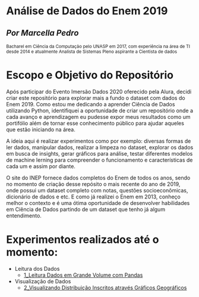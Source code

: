 # Análise de Dados do Enem 2019


## *Por Marcella Pedro*
<sub>Bacharel em Ciência da Computação pelo UNASP em 2017, com experiência na área de TI desde 2014 e atualmente Analista de Sistemas Pleno aspirante a Cientista de dados</sub>
# Escopo e Objetivo do Repositório

Após participar do Evento Imersão Dados 2020 oferecido pela Alura, decidi criar este repositório para explorar mais a fundo o dataset com dados do Enem 2019.
Como estou me dedicando a aprender Ciência de Dados utilizando Python, identifiquei a oportunidade de criar um repositório onde a cada avanço e aprendizagem eu pudesse expor meus resultados como um portifólio além de tornar esse conhecimento público para ajudar aqueles que estão iniciando na área. 

A ideia aqui é realizar experimentos como por exemplo: diversas formas de ler dados, manipular dados, realizar a limpeza no dataset, explorar os dados em busca de insights, gerar gráficos para análise, testar diferentes modelos de machine lerning para compreender o funcionamento e características de cada um e assim por diante.

O site do INEP fornece dados completos do Enem de todos os anos, sendo no momento de criação desse repósito o mais recente do ano de 2019, onde possui um dataset completo com notas, questões socioeconômicas, dicionário de dados e etc. E como já realizei o Enem em 2013, conheço melhor o contexto e é uma ótima oportunidade de desenvolver habilidades em Ciência de Dados partindo de um dataset que tenho já algum entendimento.

# Experimentos realizados até o momento:
* Leitura dos Dados
  * <a href="https://github.com/marcellapbp/AnaliseEnem2019/blob/main/1_Leitura_Dados_em_Grande_Volume_com_Pandas.ipynb">1_Leitura Dados em Grande Volume com Pandas</a>
* Visualização de Dados
  * <a href="https://github.com/marcellapbp/AnaliseEnem2019/blob/main/2_Visualizando_Distribui%C3%A7%C3%A3o_Inscritos_atrav%C3%A9s_Gr%C3%A1ficos_Geogr%C3%A1ficos.ipynb"> 2_Visualizando Distribuição Inscritos através Gráficos Geográficos</a>


